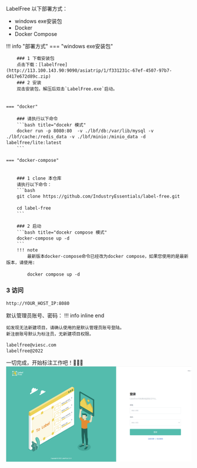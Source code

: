<!-- ---
hide:
  - navigation
--- -->

LabelFree 以下部署方式：

- windows exe安装包
- Docker
- Docker Compose

!!! info "部署方式"
    === "windows exe安装包"
        
        ### 1 下载安装包
        点击下载：[labelfree](http://113.100.143.90:9090/asiatrip/1/f331231c-67ef-4507-97b7-d417e672d89c.zip)
        ### 2 安装
        双击安装包，解压后双击`LabelFree.exe`启动。


    === "docker"

        ### 请执行以下命令
        ```bash title="docekr 模式"
        docker run -p 8080:80  -v ./lbf/db:/var/lib/mysql -v ./lbf/cache:/redis_data -v ./lbf/minio:/minio_data -d labelfree/lite:latest
        ```
        
    === "docker-compose"


        ### 1 clone 本仓库
        请执行以下命令：
        ```bash
        git clone https://github.com/IndustryEssentials/label-free.git

        cd label-free
        ```

        ### 2 启动
        ```bash title="docekr compose 模式"
        docker-compose up -d
        ```
        !!! note
            最新版本docker-compose命令已经改为docker compose，如果您使用的是最新版本，请使用:
            
            docker compose up -d



### 3 访问

```bash
http://YOUR_HOST_IP:8080
```

默认管理员账号、密码：
!!! info inline end

    如发现无法新建项目，请确认使用的是默认管理员账号登陆。
    新注册账号默认为标注员，无新建项目权限。

```
labelfree@viesc.com
labelfree@2022
```

一切完成，开始标注工作吧！🍻🍻🍻
![](./../assets/images/5yaj3f.png)
